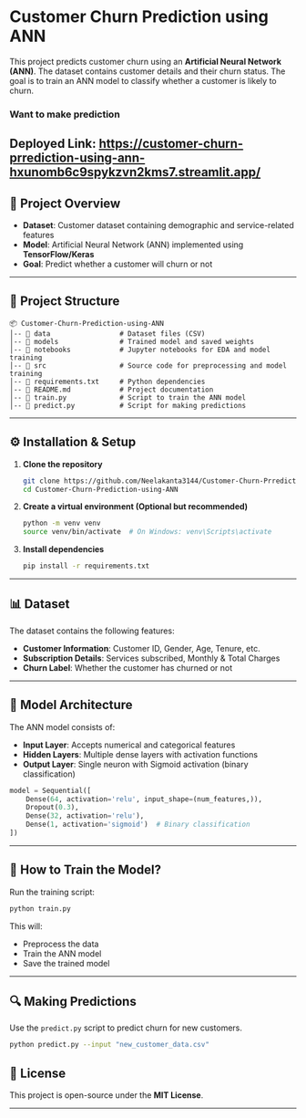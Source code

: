 # **Customer Churn Prediction using ANN**

This project predicts customer churn using an **Artificial Neural Network (ANN)**. The dataset contains customer details and their churn status. The goal is to train an ANN model to classify whether a customer is likely to churn.


### **Want to make prediction**

**Deployed Link:** https://customer-churn-prrediction-using-ann-hxunomb6c9spykzvn2kms7.streamlit.app/
---

## 🚀 **Project Overview**

- **Dataset**: Customer dataset containing demographic and service-related features  
- **Model**: Artificial Neural Network (ANN) implemented using **TensorFlow/Keras**  
- **Goal**: Predict whether a customer will churn or not  

---

## 📂 **Project Structure**

```
📦 Customer-Churn-Prediction-using-ANN
│-- 📂 data                 # Dataset files (CSV)
│-- 📂 models               # Trained model and saved weights
│-- 📂 notebooks            # Jupyter notebooks for EDA and model training
│-- 📂 src                  # Source code for preprocessing and model training
│-- 📜 requirements.txt     # Python dependencies
│-- 📜 README.md            # Project documentation
│-- 📜 train.py             # Script to train the ANN model
│-- 📜 predict.py           # Script for making predictions
```

---

## ⚙️ **Installation & Setup**

1. **Clone the repository**  
   ```sh
   git clone https://github.com/Neelakanta3144/Customer-Churn-Prrediction-using-ANN.git
   cd Customer-Churn-Prediction-using-ANN
   ```

2. **Create a virtual environment (Optional but recommended)**  
   ```sh
   python -m venv venv
   source venv/bin/activate  # On Windows: venv\Scripts\activate
   ```

3. **Install dependencies**  
   ```sh
   pip install -r requirements.txt
   ```

---

## 📊 **Dataset**

The dataset contains the following features:  
- **Customer Information**: Customer ID, Gender, Age, Tenure, etc.  
- **Subscription Details**: Services subscribed, Monthly & Total Charges  
- **Churn Label**: Whether the customer has churned or not  

---

## 🧠 **Model Architecture**

The ANN model consists of:  
- **Input Layer**: Accepts numerical and categorical features  
- **Hidden Layers**: Multiple dense layers with activation functions  
- **Output Layer**: Single neuron with Sigmoid activation (binary classification)  

```python
model = Sequential([
    Dense(64, activation='relu', input_shape=(num_features,)),
    Dropout(0.3),
    Dense(32, activation='relu'),
    Dense(1, activation='sigmoid')  # Binary classification
])
```

---

## 🚀 **How to Train the Model?**

Run the training script:  
```sh
python train.py
```
This will:
- Preprocess the data  
- Train the ANN model  
- Save the trained model  

---

## 🔍 **Making Predictions**

Use the `predict.py` script to predict churn for new customers.  
```sh
python predict.py --input "new_customer_data.csv"
```


## 📜 **License**

This project is open-source under the **MIT License**.  

---

